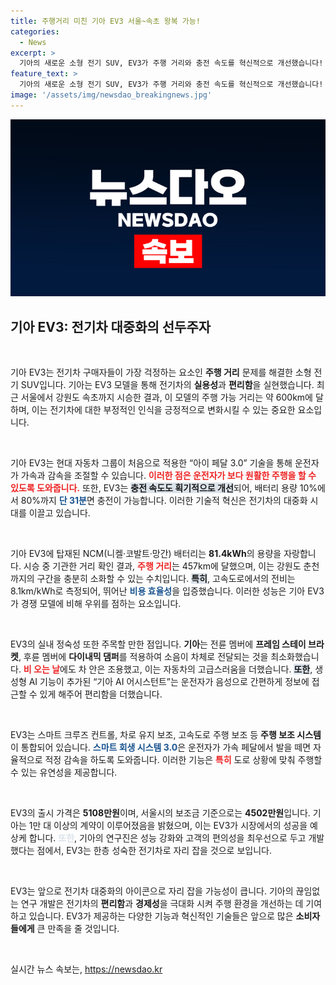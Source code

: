 ```yaml
---
title: 주행거리 미친 기아 EV3 서울~속초 왕복 가능!
categories:
  - News
excerpt: >
  기아의 새로운 소형 전기 SUV, EV3가 주행 거리와 충전 속도를 혁신적으로 개선했습니다! 완충 시 최대 600㎞ 주행 가능하며, 31분 만에 10%에서 80%까지 급속 충전 가능. 경제성과 성능을 모두 갖춘 EV3의 매력을 놓치지 마세요!
feature_text: >
  기아의 새로운 소형 전기 SUV, EV3가 주행 거리와 충전 속도를 혁신적으로 개선했습니다! 완충 시 최대 600㎞ 주행 가능하며, 31분 만에 10%에서 80%까지 급속 충전 가능. 경제성과 성능을 모두 갖춘 EV3의 매력을 놓치지 마세요!
image: '/assets/img/newsdao_breakingnews.jpg'
---
```


<p><img src="/assets/img/newsdao_breakingnews.jpg" alt="cryptoinkorea 속보" /></p>

<h2 data-ke-size="size26">기아 EV3: 전기차 대중화의 선두주자</h2>

<p data-ke-size="size16">&nbsp;</p>

<p>기아 EV3는 전기차 구매자들이 가장 걱정하는 요소인 <b>주행 거리</b> 문제를 해결한 소형 전기 SUV입니다. 기아는 EV3 모델을 통해 전기차의 <b>실용성</b>과 <b>편리함</b>을 실현했습니다. 최근 서울에서 강원도 속초까지 시승한 결과, 이 모델의 주행 가능 거리는 약 600km에 달하며, 이는 전기차에 대한 부정적인 인식을 긍정적으로 변화시킬 수 있는 중요한 요소입니다. </p>

<p data-ke-size="size16">&nbsp;</p>

<p>기아 EV3는 현대 자동차 그룹이 처음으로 적용한 “아이 페달 3.0” 기술을 통해 운전자가 가속과 감속을 조절할 수 있습니다. <b><span style="color: #ee2323;">이러한 점은 운전자가 보다 원활한 주행을 할 수 있도록 도와줍니다.</span></b> 또한, EV3는 <b><span style="background-color: #21538527;">충전 속도도 획기적으로 개선</span></b>되어, 배터리 용량 10%에서 80%까지 <b><span style="color: #1a5490;">단 31분</span></b>면 충전이 가능합니다. 이러한 기술적 혁신은 전기차의 대중화 시대를 이끌고 있습니다.</p>

<p data-ke-size="size16">&nbsp;</p>

<p>기아 EV3에 탑재된 NCM(니켈·코발트·망간) 배터리는 <b>81.4kWh</b>의 용량을 자랑합니다. 시승 중 기관한 거리 확인 결과, <b><span style="color: #ee2323;">주행 거리</span></b>는 457km에 달했으며, 이는 강원도 춘천까지의 구간을 충분히 소화할 수 있는 수치입니다. <b><span style="background-color: #21538527;">특히</span></b>, 고속도로에서의 전비는 8.1km/kWh로 측정되어, 뛰어난 <b><span style="color: #1a5490;">비용 효율성</span></b>을 입증했습니다. 이러한 성능은 기아 EV3가 경쟁 모델에 비해 우위를 점하는 요소입니다.</p>

<p data-ke-size="size16">&nbsp;</p>

<p>EV3의 실내 정숙성 또한 주목할 만한 점입니다. <b>기아</b>는 전륜 멤버에 <b>프레임 스테이 브라켓</b>, 후륜 멤버에 <b>다이내믹 댐퍼</b>를 적용하여 소음이 차체로 전달되는 것을 최소화했습니다. <b><span style="color: #ee2323;">비 오는 날</span></b>에도 차 안은 조용했고, 이는 자동차의 고급스러움을 더했습니다. <b><span style="background-color: #21538527;">또한</span></b>, 생성형 AI 기능이 추가된 “기아 AI 어시스턴트”는 운전자가 음성으로 간편하게 정보에 접근할 수 있게 해주어 편리함을 더했습니다.</p>

<p data-ke-size="size16">&nbsp;</p>

<p>EV3는 스마트 크루즈 컨트롤, 차로 유지 보조, 고속도로 주행 보조 등 <b>주행 보조 시스템</b>이 통합되어 있습니다. <b><span style="color: #1a5490;">스마트 회생 시스템 3.0</span></b>은 운전자가 가속 페달에서 발을 떼면 자율적으로 적정 감속을 하도록 도와줍니다. 이러한 기능은 <b><span style="color: #ee2323;">특히</span></b> 도로 상황에 맞춰 주행할 수 있는 유연성을 제공합니다.</p>

<p data-ke-size="size16">&nbsp;</p>

<p>EV3의 출시 가격은 <b>5108만원</b>이며, 서울시의 보조금 기준으로는 <b>4502만원</b>입니다. 기아는 1만 대 이상의 계약이 이루어졌음을 밝혔으며, 이는 EV3가 시장에서의 성공을 예상케 합니다. <b><span style="color: #21538527;">또한</span></b>, 기아의 연구진은 성능 강화와 고객의 편의성을 최우선으로 두고 개발했다는 점에서, EV3는 한층 성숙한 전기차로 자리 잡을 것으로 보입니다.</p>

<p data-ke-size="size16">&nbsp;</p>

<p>EV3는 앞으로 전기차 대중화의 아이콘으로 자리 잡을 가능성이 큽니다. 기아의 끊임없는 연구 개발은 전기차의 <b>편리함</b>과 <b>경제성</b>을 극대화 시켜 주행 환경을 개선하는 데 기여하고 있습니다. EV3가 제공하는 다양한 기능과 혁신적인 기술들은 앞으로 많은 <b>소비자들에게</b> 큰 만족을 줄 것입니다. </p>

<p data-ke-size="size16">&nbsp;</p>
실시간 뉴스 속보는, <a href="https://newsdao.kr" rel="dofollow">https://newsdao.kr</a>


